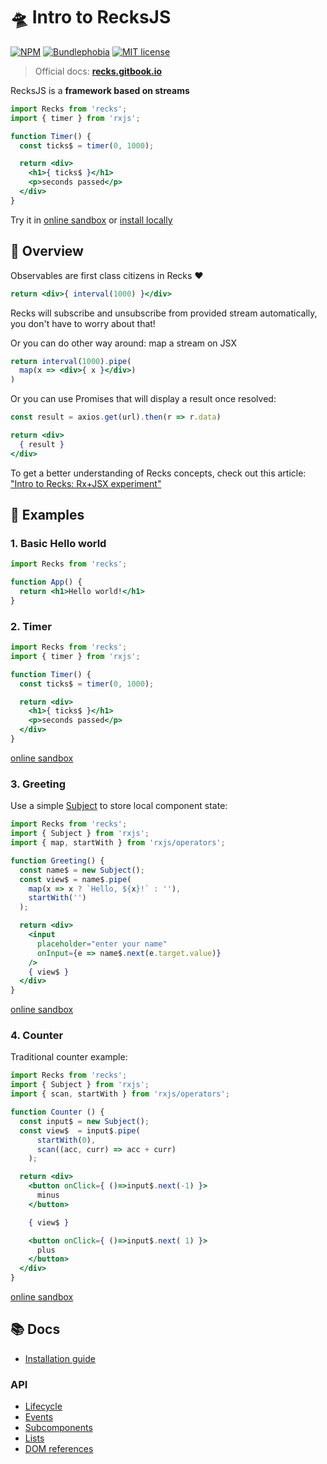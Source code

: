 # 🛸 Intro to RecksJS

[![NPM](https://img.shields.io/npm/v/recks)](https://www.npmjs.com/package/recks)
[![Bundlephobia](https://img.shields.io/bundlephobia/minzip/recks?label=gzipped)](https://bundlephobia.com/result?p=recks@latest)
[![MIT license](https://img.shields.io/npm/l/recks)](https://opensource.org/licenses/MIT)

> Official docs: [**recks.gitbook.io**](https://recks.gitbook.io)

RecksJS is a **framework based on streams**

```jsx
import Recks from 'recks';
import { timer } from 'rxjs';

function Timer() {
  const ticks$ = timer(0, 1000);

  return <div>
    <h1>{ ticks$ }</h1>
    <p>seconds passed</p>
  </div>
}
```

Try it in [online sandbox](https://codesandbox.io/s/recks-example-greeting-input-tu6tp?file=/src/App.jsx) or [install locally](https://recks.gitbook.io/recks/install) 

## 🔎 Overview

Observables are first class citizens in Recks ❤️

```jsx
return <div>{ interval(1000) }</div>
```

Recks will subscribe and unsubscribe from provided stream automatically, you don't have to worry about that!

Or you can do other way around: map a stream on JSX

```jsx
return interval(1000).pipe(
  map(x => <div>{ x }</div>)
)
```

Or you can use Promises that will display a result once resolved:

```jsx
const result = axios.get(url).then(r => r.data)

return <div>
  { result }
</div>
```

To get a better understanding of Recks concepts, check out this article: ["Intro to Recks: Rx+JSX experiment"](https://dev.to/kosich/recks-rxjs-based-framework-23h5)

## 📖 Examples

### 1. Basic Hello world

```jsx
import Recks from 'recks';

function App() {
  return <h1>Hello world!</h1>
}
```

### 2. Timer

```jsx
import Recks from 'recks';
import { timer } from 'rxjs';

function Timer() {
  const ticks$ = timer(0, 1000);

  return <div>
    <h1>{ ticks$ }</h1>
    <p>seconds passed</p>
  </div>
}
```

[online sandbox](https://codesandbox.io/s/recks-example-timer-fjyvj?fontsize=14&hidenavigation=1&theme=dark&module=/src/App)

### 3. Greeting

Use a simple [Subject](https://rxjs.dev/api/index/class/Subject) to store local component state:

```jsx
import Recks from 'recks';
import { Subject } from 'rxjs';
import { map, startWith } from 'rxjs/operators';

function Greeting() {
  const name$ = new Subject();
  const view$ = name$.pipe(
    map(x => x ? `Hello, ${x}!` : ''),
    startWith('')
  );

  return <div>
    <input
      placeholder="enter your name"
      onInput={e => name$.next(e.target.value)}
    />
    { view$ }
  </div>
}
```

[online sandbox](https://codesandbox.io/s/recks-example-greeting-input-tu6tp?fontsize=14&hidenavigation=1&theme=dark&module=/src/App)

### 4. Counter

Traditional counter example:

```jsx
import Recks from 'recks';
import { Subject } from 'rxjs';
import { scan, startWith } from 'rxjs/operators';

function Counter () {
  const input$ = new Subject();
  const view$  = input$.pipe(
      startWith(0),
      scan((acc, curr) => acc + curr)
    );

  return <div>
    <button onClick={ ()=>input$.next(-1) }>
      minus
    </button>

    { view$ }

    <button onClick={ ()=>input$.next( 1) }>
      plus
    </button>
  </div>
}
```

[online sandbox](https://codesandbox.io/s/recks-example-counter-lw29e?fontsize=14&hidenavigation=1&theme=dark&module=/src/App)


## 📚 Docs

* [Installation guide](https://recks.gitbook.io/recks/install)

### API

* [Lifecycle](https://recks.gitbook.io/recks/api/lifecycle)
* [Events](https://recks.gitbook.io/recks/api/events)
* [Subcomponents](https://recks.gitbook.io/recks/api/subcomponents)
* [Lists](https://recks.gitbook.io/recks/api/lists)
* [DOM references](https://recks.gitbook.io/recks/api/dom-references)
